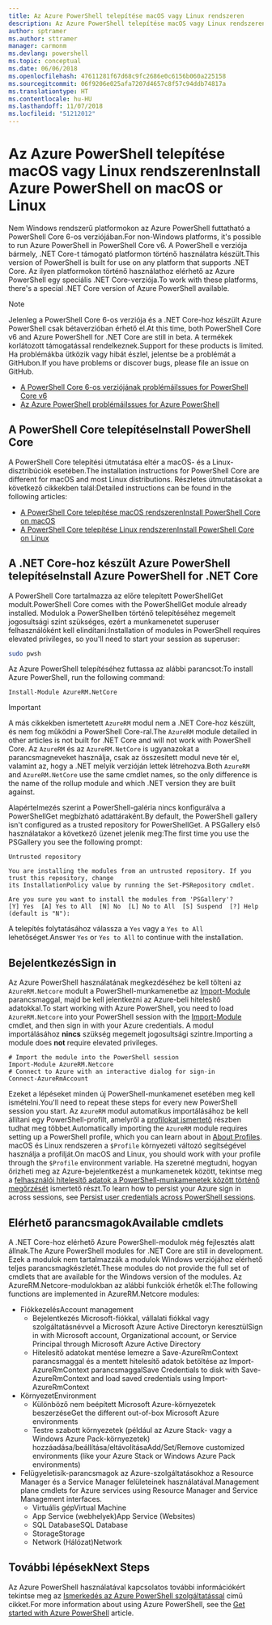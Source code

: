 ```yaml
---
title: Az Azure PowerShell telepítése macOS vagy Linux rendszeren
description: Az Azure PowerShell telepítése macOS vagy Linux rendszeren.
author: sptramer
ms.author: sttramer
manager: carmonm
ms.devlang: powershell
ms.topic: conceptual
ms.date: 06/06/2018
ms.openlocfilehash: 47611281f67d68c9fc2686e0c6156b060a225158
ms.sourcegitcommit: 06f9206e025afa7207d4657c8f57c94ddb74817a
ms.translationtype: HT
ms.contentlocale: hu-HU
ms.lasthandoff: 11/07/2018
ms.locfileid: "51212012"
---
```

# <a name="install-azure-powershell-on-macos-or-linux"></a><span data-ttu-id="c3dac-103">Az Azure PowerShell telepítése macOS vagy Linux rendszeren</span><span class="sxs-lookup"><span data-stu-id="c3dac-103">Install Azure PowerShell on macOS or Linux</span></span>

<span data-ttu-id="c3dac-104">Nem Windows rendszerű platformokon az Azure PowerShell futtatható a PowerShell Core 6-os verziójában.</span><span class="sxs-lookup"><span data-stu-id="c3dac-104">For non-Windows platforms, it's possible to run Azure PowerShell in PowerShell Core v6.</span></span> <span data-ttu-id="c3dac-105">A PowerShell e verziója bármely, .NET Core-t támogató platformon történő használatra készült.</span><span class="sxs-lookup"><span data-stu-id="c3dac-105">This version of PowerShell is built for use on any platform that supports .NET Core.</span></span> <span data-ttu-id="c3dac-106">Az ilyen platformokon történő használathoz elérhető az Azure PowerShell egy speciális .NET Core-verziója.</span><span class="sxs-lookup"><span data-stu-id="c3dac-106">To work with these platforms, there's a special .NET Core version of Azure PowerShell available.</span></span>

> [!NOTE]
> <span data-ttu-id="c3dac-107">Jelenleg a PowerShell Core 6-os verziója és a .NET Core-hoz készült Azure PowerShell csak bétaverzióban érhető el.</span><span class="sxs-lookup"><span data-stu-id="c3dac-107">At this time, both PowerShell Core v6 and Azure PowerShell for .NET Core are still in beta.</span></span>
> <span data-ttu-id="c3dac-108">A termékek korlátozott támogatással rendelkeznek.</span><span class="sxs-lookup"><span data-stu-id="c3dac-108">Support for these products is limited.</span></span> <span data-ttu-id="c3dac-109">Ha problémákba ütközik vagy hibát észlel, jelentse be a problémát a GitHubon.</span><span class="sxs-lookup"><span data-stu-id="c3dac-109">If you have problems or discover bugs, please file an issue on GitHub.</span></span>
>
> * [<span data-ttu-id="c3dac-110">A PowerShell Core 6-os verziójának problémái</span><span class="sxs-lookup"><span data-stu-id="c3dac-110">Issues for PowerShell Core v6</span></span>](https://github.com/PowerShell/PowerShell/issues)
> * [<span data-ttu-id="c3dac-111">Az Azure PowerShell problémái</span><span class="sxs-lookup"><span data-stu-id="c3dac-111">Issues for Azure PowerShell</span></span>](https://github.com/azure/azure-docs-powershell/issues)

## <a name="install-powershell-core"></a><span data-ttu-id="c3dac-112">A PowerShell Core telepítése</span><span class="sxs-lookup"><span data-stu-id="c3dac-112">Install PowerShell Core</span></span>

<span data-ttu-id="c3dac-113">A PowerShell Core telepítési útmutatása eltér a macOS- és a Linux-disztribúciók esetében.</span><span class="sxs-lookup"><span data-stu-id="c3dac-113">The installation instructions for PowerShell Core are different for macOS and most Linux distributions.</span></span>
<span data-ttu-id="c3dac-114">Részletes útmutatásokat a következő cikkekben talál:</span><span class="sxs-lookup"><span data-stu-id="c3dac-114">Detailed instructions can be found in the following articles:</span></span>

* [<span data-ttu-id="c3dac-115">A PowerShell Core telepítése macOS rendszeren</span><span class="sxs-lookup"><span data-stu-id="c3dac-115">Install PowerShell Core on macOS</span></span>](/powershell/scripting/setup/installing-powershell-core-on-macos)
* [<span data-ttu-id="c3dac-116">A PowerShell Core telepítése Linux rendszeren</span><span class="sxs-lookup"><span data-stu-id="c3dac-116">Install PowerShell Core on Linux</span></span>](/powershell/scripting/setup/installing-powershell-core-on-linux)

## <a name="install-azure-powershell-for-net-core"></a><span data-ttu-id="c3dac-117">A .NET Core-hoz készült Azure PowerShell telepítése</span><span class="sxs-lookup"><span data-stu-id="c3dac-117">Install Azure PowerShell for .NET Core</span></span>

<span data-ttu-id="c3dac-118">A PowerShell Core tartalmazza az előre telepített PowerShellGet modult.</span><span class="sxs-lookup"><span data-stu-id="c3dac-118">PowerShell Core comes with the PowerShellGet module already installed.</span></span> <span data-ttu-id="c3dac-119">Modulok a PowerShellben történő telepítéséhez megemelt jogosultsági szint szükséges, ezért a munkamenetet superuser felhasználóként kell elindítani:</span><span class="sxs-lookup"><span data-stu-id="c3dac-119">Installation of modules in PowerShell requires elevated privileges, so you'll need to start your session as superuser:</span></span>

```bash
sudo pwsh
```

<span data-ttu-id="c3dac-120">Az Azure PowerShell telepítéséhez futtassa az alábbi parancsot:</span><span class="sxs-lookup"><span data-stu-id="c3dac-120">To install Azure PowerShell, run the following command:</span></span>

```powershell-interactive
Install-Module AzureRM.NetCore
```

> [!IMPORTANT]
> <span data-ttu-id="c3dac-121">A más cikkekben ismertetett `AzureRM` modul nem a .NET Core-hoz készült, és nem fog működni a PowerShell Core-ral.</span><span class="sxs-lookup"><span data-stu-id="c3dac-121">The `AzureRM` module detailed in other articles is not built for .NET Core and will not work with PowerShell Core.</span></span> <span data-ttu-id="c3dac-122">Az `AzureRM` és az `AzureRM.NetCore` is ugyanazokat a parancsmagneveket használja, csak az összesített modul neve tér el, valamint az, hogy a .NET melyik verzióján lettek létrehozva.</span><span class="sxs-lookup"><span data-stu-id="c3dac-122">Both `AzureRM` and `AzureRM.NetCore` use the same cmdlet names, so the only difference is the name of the rollup module and which .NET version they are built against.</span></span>

<span data-ttu-id="c3dac-123">Alapértelmezés szerint a PowerShell-galéria nincs konfigurálva a PowerShellGet megbízható adattáraként.</span><span class="sxs-lookup"><span data-stu-id="c3dac-123">By default, the PowerShell gallery isn't configured as a trusted repository for PowerShellGet.</span></span> <span data-ttu-id="c3dac-124">A PSGallery első használatakor a következő üzenet jelenik meg:</span><span class="sxs-lookup"><span data-stu-id="c3dac-124">The first time you use the PSGallery you see the following prompt:</span></span>

```output
Untrusted repository

You are installing the modules from an untrusted repository. If you trust this repository, change
its InstallationPolicy value by running the Set-PSRepository cmdlet.

Are you sure you want to install the modules from 'PSGallery'?
[Y] Yes  [A] Yes to All  [N] No  [L] No to All  [S] Suspend  [?] Help (default is "N"):
```

<span data-ttu-id="c3dac-125">A telepítés folytatásához válassza a `Yes` vagy a `Yes to All` lehetőséget.</span><span class="sxs-lookup"><span data-stu-id="c3dac-125">Answer `Yes` or `Yes to All` to continue with the installation.</span></span>

## <a name="sign-in"></a><span data-ttu-id="c3dac-126">Bejelentkezés</span><span class="sxs-lookup"><span data-stu-id="c3dac-126">Sign in</span></span>

<span data-ttu-id="c3dac-127">Az Azure PowerShell használatának megkezdéséhez be kell tölteni az `AzureRM.Netcore` modult a PowerShell-munkamenetbe az [Import-Module](/powershell/module/Microsoft.PowerShell.Core/Import-Module) parancsmaggal, majd be kell jelentkezni az Azure-beli hitelesítő adatokkal.</span><span class="sxs-lookup"><span data-stu-id="c3dac-127">To start working with Azure PowerShell, you need to load `AzureRM.Netcore` into your PowerShell session with the [Import-Module](/powershell/module/Microsoft.PowerShell.Core/Import-Module) cmdlet, and then sign in with your Azure credentials.</span></span> <span data-ttu-id="c3dac-128">A modul importálásához __nincs__ szükség megemelt jogosultsági szintre.</span><span class="sxs-lookup"><span data-stu-id="c3dac-128">Importing a module does __not__ require elevated privileges.</span></span>

```powershell-interactive
# Import the module into the PowerShell session
Import-Module AzureRM.Netcore
# Connect to Azure with an interactive dialog for sign-in
Connect-AzureRmAccount
```

<span data-ttu-id="c3dac-129">Ezeket a lépéseket minden új PowerShell-munkamenet esetében meg kell ismételni.</span><span class="sxs-lookup"><span data-stu-id="c3dac-129">You'll need to repeat these steps for every new PowerShell session you start.</span></span> <span data-ttu-id="c3dac-130">Az `AzureRM` modul automatikus importálásához be kell állítani egy PowerShell-profilt, amelyről a [profilokat ismertető](/powershell/module/microsoft.powershell.core/about/about_profiles) részben tudhat meg többet.</span><span class="sxs-lookup"><span data-stu-id="c3dac-130">Automatically importing the `AzureRM` module requires setting up a PowerShell profile, which you can learn about in [About Profiles](/powershell/module/microsoft.powershell.core/about/about_profiles).</span></span>
<span data-ttu-id="c3dac-131">macOS és Linux rendszeren a `$Profile` környezeti változó segítségével használja a profilját.</span><span class="sxs-lookup"><span data-stu-id="c3dac-131">On macOS and Linux, you should work with your profile through the `$Profile` environment variable.</span></span> <span data-ttu-id="c3dac-132">Ha szeretné megtudni, hogyan őrizheti meg az Azure-bejelentkezést a munkamenetek között, tekintse meg a [felhasználói hitelesítő adatok a PowerShell-munkamenetek között történő megőrzését](context-persistence.md) ismertető részt.</span><span class="sxs-lookup"><span data-stu-id="c3dac-132">To learn how to persist your Azure sign in across sessions, see [Persist user credentials across PowerShell sessions](context-persistence.md).</span></span>

## <a name="available-cmdlets"></a><span data-ttu-id="c3dac-133">Elérhető parancsmagok</span><span class="sxs-lookup"><span data-stu-id="c3dac-133">Available cmdlets</span></span>

<span data-ttu-id="c3dac-134">A .NET Core-hoz elérhető Azure PowerShell-modulok még fejlesztés alatt állnak.</span><span class="sxs-lookup"><span data-stu-id="c3dac-134">The Azure PowerShell modules for .NET Core are still in development.</span></span> <span data-ttu-id="c3dac-135">Ezek a modulok nem tartalmazzák a modulok Windows verziójához elérhető teljes parancsmagkészletét.</span><span class="sxs-lookup"><span data-stu-id="c3dac-135">These modules do not provide the full set of cmdlets that are available for the Windows version of the modules.</span></span> <span data-ttu-id="c3dac-136">Az AzureRM.Netcore-modulokban az alábbi funkciók érhetők el:</span><span class="sxs-lookup"><span data-stu-id="c3dac-136">The following functions are implemented in AzureRM.Netcore modules:</span></span>

* <span data-ttu-id="c3dac-137">Fiókkezelés</span><span class="sxs-lookup"><span data-stu-id="c3dac-137">Account management</span></span>
  * <span data-ttu-id="c3dac-138">Bejelentkezés Microsoft-fiókkal, vállalati fiókkal vagy szolgáltatásnévvel a Microsoft Azure Active Directoryn keresztül</span><span class="sxs-lookup"><span data-stu-id="c3dac-138">Sign in with Microsoft account, Organizational account, or Service Principal through Microsoft Azure Active Directory</span></span>
  * <span data-ttu-id="c3dac-139">Hitelesítő adatokat mentése lemezre a Save-AzureRmContext parancsmaggal és a mentett hitelesítő adatok betöltése az Import-AzureRmContext parancsmaggal</span><span class="sxs-lookup"><span data-stu-id="c3dac-139">Save Credentials to disk with Save-AzureRmContext and load saved credentials using Import-AzureRmContext</span></span>
* <span data-ttu-id="c3dac-140">Környezet</span><span class="sxs-lookup"><span data-stu-id="c3dac-140">Environment</span></span>
  * <span data-ttu-id="c3dac-141">Különböző nem beépített Microsoft Azure-környezetek beszerzése</span><span class="sxs-lookup"><span data-stu-id="c3dac-141">Get the different out-of-box Microsoft Azure environments</span></span>
  * <span data-ttu-id="c3dac-142">Testre szabott környezetek (például az Azure Stack- vagy a Windows Azure Pack-környezetek) hozzáadása/beállítása/eltávolítása</span><span class="sxs-lookup"><span data-stu-id="c3dac-142">Add/Set/Remove customized environments (like your Azure Stack or Windows Azure Pack environments)</span></span>
* <span data-ttu-id="c3dac-143">Felügyeletisík-parancsmagok az Azure-szolgáltatásokhoz a Resource Manager és a Service Manager felületeinek használatával.</span><span class="sxs-lookup"><span data-stu-id="c3dac-143">Management plane cmdlets for Azure services using Resource Manager and Service Management interfaces.</span></span>
  * <span data-ttu-id="c3dac-144">Virtuális gép</span><span class="sxs-lookup"><span data-stu-id="c3dac-144">Virtual Machine</span></span>
  * <span data-ttu-id="c3dac-145">App Service (webhelyek)</span><span class="sxs-lookup"><span data-stu-id="c3dac-145">App Service (Websites)</span></span>
  * <span data-ttu-id="c3dac-146">SQL Database</span><span class="sxs-lookup"><span data-stu-id="c3dac-146">SQL Database</span></span>
  * <span data-ttu-id="c3dac-147">Storage</span><span class="sxs-lookup"><span data-stu-id="c3dac-147">Storage</span></span>
  * <span data-ttu-id="c3dac-148">Network (Hálózat)</span><span class="sxs-lookup"><span data-stu-id="c3dac-148">Network</span></span>

## <a name="next-steps"></a><span data-ttu-id="c3dac-149">További lépések</span><span class="sxs-lookup"><span data-stu-id="c3dac-149">Next Steps</span></span>

<span data-ttu-id="c3dac-150">Az Azure PowerShell használatával kapcsolatos további információkért tekintse meg az [Ismerkedés az Azure PowerShell szolgáltatással](get-started-azureps.md) című cikket.</span><span class="sxs-lookup"><span data-stu-id="c3dac-150">For more information about using Azure PowerShell, see the [Get started with Azure PowerShell](get-started-azureps.md) article.</span></span>
